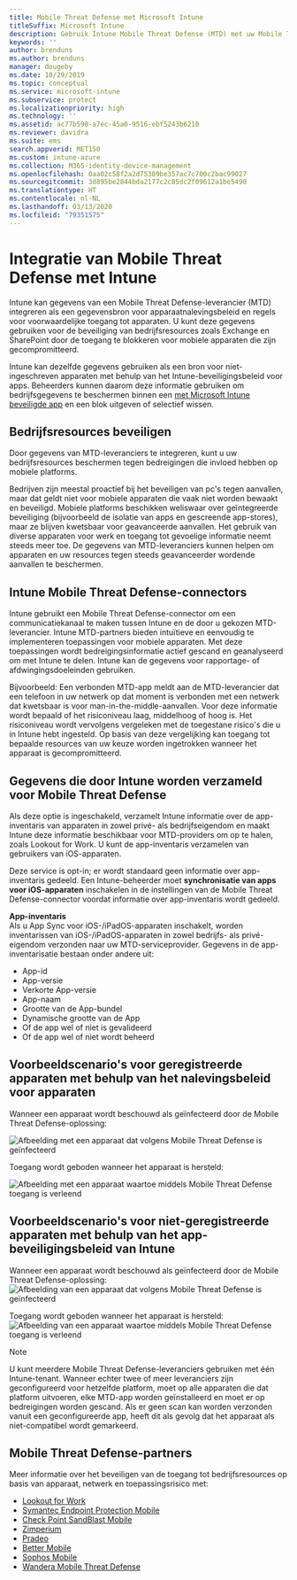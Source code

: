 ```yaml
---
title: Mobile Threat Defense met Microsoft Intune
titleSuffix: Microsoft Intune
description: Gebruik Intune Mobile Threat Defense (MTD) met uw Mobile Threat Defense-partner om toegang tot bedrijfsresources te beveiligen op basis van het apparaatrisico.
keywords: ''
author: brenduns
ms.author: brenduns
manager: dougeby
ms.date: 10/29/2019
ms.topic: conceptual
ms.service: microsoft-intune
ms.subservice: protect
ms.localizationpriority: high
ms.technology: ''
ms.assetid: ac77b590-a7ec-45a0-9516-ebf5243b6210
ms.reviewer: davidra
ms.suite: ems
search.appverid: MET150
ms.custom: intune-azure
ms.collection: M365-identity-device-management
ms.openlocfilehash: 0aa02c58f2a2d75389be357ac7c700c2bac99027
ms.sourcegitcommit: 3d895be2844bda2177c2c85dc2f09612a1be5490
ms.translationtype: HT
ms.contentlocale: nl-NL
ms.lasthandoff: 03/13/2020
ms.locfileid: "79351575"
---
```

# <a name="mobile-threat-defense-integration-with-intune"></a>Integratie van Mobile Threat Defense met Intune

Intune kan gegevens van een Mobile Threat Defense-leverancier (MTD) integreren als een gegevensbron voor apparaatnalevingsbeleid en regels voor voorwaardelijke toegang tot apparaten. U kunt deze gegevens gebruiken voor de beveiliging van bedrijfsresources zoals Exchange en SharePoint door de toegang te blokkeren voor mobiele apparaten die zijn gecompromitteerd.

Intune kan dezelfde gegevens gebruiken als een bron voor niet-ingeschreven apparaten met behulp van het Intune-beveiligingsbeleid voor apps. Beheerders kunnen daarom deze informatie gebruiken om bedrijfsgegevens te beschermen binnen een [met Microsoft Intune beveiligde app](../apps/apps-supported-intune-apps.md) en een blok uitgeven of selectief wissen.

## <a name="protect-corporate-resources"></a>Bedrijfsresources beveiligen

Door gegevens van MTD-leveranciers te integreren, kunt u uw bedrijfsresources beschermen tegen bedreigingen die invloed hebben op mobiele platforms.  

Bedrijven zijn meestal proactief bij het beveiligen van pc's tegen aanvallen, maar dat geldt niet voor mobiele apparaten die vaak niet worden bewaakt en beveiligd. Mobiele platforms beschikken weliswaar over geïntegreerde beveiliging (bijvoorbeeld de isolatie van apps en gescreende app-stores), maar ze blijven kwetsbaar voor geavanceerde aanvallen. Het gebruik van diverse apparaten voor werk en toegang tot gevoelige informatie neemt steeds meer toe. De gegevens van MTD-leveranciers kunnen helpen om apparaten en uw resources tegen steeds geavanceerder wordende aanvallen te beschermen.

## <a name="intune-mobile-threat-defense-connectors"></a>Intune Mobile Threat Defense-connectors

Intune gebruikt een Mobile Threat Defense-connector om een communicatiekanaal te maken tussen Intune en de door u gekozen MTD-leverancier. Intune MTD-partners bieden intuïtieve en eenvoudig te implementeren toepassingen voor mobiele apparaten. Met deze toepassingen wordt bedreigingsinformatie actief gescand en geanalyseerd om met Intune te delen. Intune kan de gegevens voor rapportage- of afdwingingsdoeleinden gebruiken.

Bijvoorbeeld: Een verbonden MTD-app meldt aan de MTD-leverancier dat een telefoon in uw netwerk op dat moment is verbonden met een netwerk dat kwetsbaar is voor man-in-the-middle-aanvallen. Voor deze informatie wordt bepaald of het risiconiveau laag, middelhoog of hoog is. Het risiconiveau wordt vervolgens vergeleken met de toegestane risico's die u in Intune hebt ingesteld. Op basis van deze vergelijking kan toegang tot bepaalde resources van uw keuze worden ingetrokken wanneer het apparaat is gecompromitteerd.

## <a name="data-that-intune-collects-for-mobile-threat-defense"></a>Gegevens die door Intune worden verzameld voor Mobile Threat Defense

Als deze optie is ingeschakeld, verzamelt Intune informatie over de app-inventaris van apparaten in zowel privé- als bedrijfseigendom en maakt Intune deze informatie beschikbaar voor MTD-providers om op te halen, zoals Lookout for Work. U kunt de app-inventaris verzamelen van gebruikers van iOS-apparaten.

Deze service is opt-in; er wordt standaard geen informatie over app-inventaris gedeeld. Een Intune-beheerder moet **synchronisatie van apps voor iOS-apparaten** inschakelen in de instellingen van de Mobile Threat Defense-connector voordat informatie over app-inventaris wordt gedeeld.

**App-inventaris**  
Als u App Sync voor iOS-/iPadOS-apparaten inschakelt, worden inventarissen van iOS-/iPadOS-apparaten in zowel bedrijfs- als privé-eigendom verzonden naar uw MTD-serviceprovider. Gegevens in de app-inventarisatie bestaan onder andere uit:

- App-id
- App-versie
- Verkorte App-versie
- App-naam
- Grootte van de App-bundel
- Dynamische grootte van de App
- Of de app wel of niet is gevalideerd
- Of de app wel of niet wordt beheerd

## <a name="sample-scenarios-for-enrolled-devices-using-device-compliance-policies"></a>Voorbeeldscenario's voor geregistreerde apparaten met behulp van het nalevingsbeleid voor apparaten

Wanneer een apparaat wordt beschouwd als geïnfecteerd door de Mobile Threat Defense-oplossing:

![Afbeelding met een apparaat dat volgens Mobile Threat Defense is geïnfecteerd](./media/mobile-threat-defense/MTD-image-1.png)

Toegang wordt geboden wanneer het apparaat is hersteld:

![Afbeelding met een apparaat waartoe middels Mobile Threat Defense toegang is verleend](./media/mobile-threat-defense/MTD-image-2.png)

## <a name="sample-scenarios-for-unenrolled-devices-using-intune-app-protection-policies"></a>Voorbeeldscenario's voor niet-geregistreerde apparaten met behulp van het app-beveiligingsbeleid van Intune

Wanneer een apparaat wordt beschouwd als geïnfecteerd door de Mobile Threat Defense-oplossing:<br>
![Afbeelding van een apparaat dat volgens Mobile Threat Defense is geïnfecteerd](./media/mobile-threat-defense/MTD-image-3.png)

Toegang wordt geboden wanneer het apparaat is hersteld:<br>
![Afbeelding van een apparaat waartoe middels Mobile Threat Defense toegang is verleend](./media/mobile-threat-defense/MTD-image-4.png)

> [!NOTE]
> U kunt meerdere Mobile Threat Defense-leveranciers gebruiken met één Intune-tenant. Wanneer echter twee of meer leveranciers zijn geconfigureerd voor hetzelfde platform, moet op alle apparaten die dat platform uitvoeren, elke MTD-app worden geïnstalleerd en moet er op bedreigingen worden gescand. Als er geen scan kan worden verzonden vanuit een geconfigureerde app, heeft dit als gevolg dat het apparaat als niet-compatibel wordt gemarkeerd. 

## <a name="mobile-threat-defense-partners"></a>Mobile Threat Defense-partners

Meer informatie over het beveiligen van de toegang tot bedrijfsresources op basis van apparaat, netwerk en toepassingsrisico met:

- [Lookout for Work](lookout-mobile-threat-defense-connector.md)
- [Symantec Endpoint Protection Mobile](skycure-mobile-threat-defense-connector.md)
- [Check Point SandBlast Mobile](checkpoint-sandblast-mobile-mobile-threat-defense-connector.md)
- [Zimperium](zimperium-mobile-threat-defense-connector.md)
- [Pradeo](pradeo-mobile-threat-defense-connector.md)
- [Better Mobile](better-mobile-threat-defense-connector.md)
- [Sophos Mobile](sophos-mtd-connector.md)
- [Wandera Mobile Threat Defense](wandera-mtd-connector.md)
